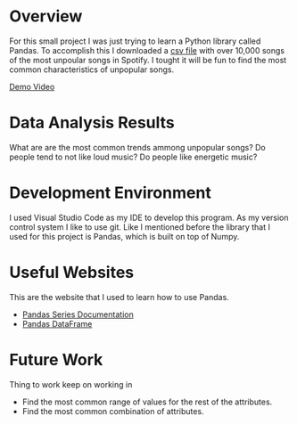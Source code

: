 # Overview

For this small project I was just trying to learn a Python library called Pandas. To accomplish this I downloaded a [csv file](https://www.kaggle.com/datasets/estienneggx/spotify-unpopular-songs) with over 10,000 songs of the most unpoular songs in Spotify. I tought it will be fun to find the most common characteristics of unpopular songs.


[Demo Video](https://youtu.be/q_-bvAVO_GY)

# Data Analysis Results

What are are the most common trends ammong unpopular songs?
Do people tend to not like loud music?
Do people like energetic music?

# Development Environment

I used Visual Studio Code as my IDE to develop this program. As my version control system I like to use git. Like I mentioned before the library that I used for this project is Pandas, which is built on top of Numpy.

# Useful Websites

This are the website that I used to learn how to use Pandas.
* [Pandas Series Documentation](https://pandas.pydata.org/docs/reference/api/pandas.Series.html)
* [Pandas DataFrame](https://pandas.pydata.org/docs/reference/api/pandas.DataFrame.html)

# Future Work

Thing to work keep on working in 
* Find the most common range of values for the rest of the attributes.
* Find the most common combination of attributes. 
